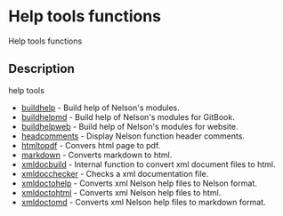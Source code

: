 # Help tools functions

Help tools functions

## Description

help tools

- [buildhelp](buildhelp.md) - Build help of Nelson's modules.
- [buildhelpmd](buildhelpmd.md) - Build help of Nelson's modules for GitBook.
- [buildhelpweb](buildhelpweb.md) - Build help of Nelson's modules for website.
- [headcomments](headcomments.md) - Display Nelson function header comments.
- [htmltopdf](htmltopdf.md) - Convers html page to pdf.
- [markdown](markdown.md) - Converts markdown to html.
- [xmldocbuild](xmldocbuild.md) - Internal function to convert xml document files to html.
- [xmldocchecker](xmldocchecker.md) - Checks a xml documentation file.
- [xmldoctohelp](xmldoctohelp.md) - Converts xml Nelson help files to Nelson format.
- [xmldoctohtml](xmldoctohtml.md) - Converts xml Nelson help files to html.
- [xmldoctomd](xmldoctomd.md) - Converts xml Nelson help files to markdown format.

